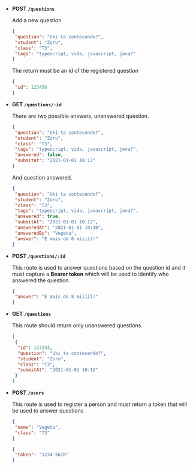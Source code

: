 - **POST `/questions`**

    Add a new question

    ```json
    {
     "question": "Uki ta contecendo?",
     "student": "Zoru",
     "class": "T3",
     "tags": "typescript, vida, javascript, java?"
    }
    ```

    The return must be an id of the registered question

    ```json
    {
     "id": 123456
    }
    ```

- **GET `/questions/:id`**

    There are two possible answers, unanswered question.

    ```json
    {
     "question": "Uki ta contecendo?",
     "student": "Zoru",
     "class": "T3",
     "tags": "typescript, vida, javascript, java?",
     "answered": false,
     "submitAt": "2021-01-01 10:12"
    }
    ```

    And question answered.

    ```json
    { 
     "question": "Uki ta contecendo?",
     "student": "Zoru",
     "class": "T3",
     "tags": "typescript, vida, javascript, java?",
     "answered": true,
     "submitAt": "2021-01-01 10:12",
     "answeredAt": "2021-01-01 10:30",
     "answeredBy": "Vegeta",
     "answer": "É mais de 8 miiiil!" 
    }
    ```

- **POST `/questions/:id`**

   This route is used to answer questions based on the question id and it must capture a **Bearer token** which will be used to identify who answered the question.

    ```json
    {
     "answer": "É mais de 8 miiiil!" 
    }
    ```

- **GET `/questions`**

    This route should return only unanswered questions.

    ```json
    [
     {
      "id": 123243,
      "question": "Uki ta contecendo?", 
      "student": "Zoru", 
      "class": "T3",
      "submitAt": "2021-01-01 10:12"
     }
    ]
    ```

- **POST `/users`**

    This route is used to register a person and must return a token that will be used to answer questions

    ```json
    {
     "name": "Vegeta",
     "class": "T3" 
    }
    ```

    ```json
    {
     "token": "1234-5678"
    }
    ```
